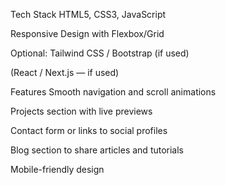  Tech Stack
HTML5, CSS3, JavaScript

Responsive Design with Flexbox/Grid

Optional: Tailwind CSS / Bootstrap (if used)

(React / Next.js — if used)

 Features
Smooth navigation and scroll animations

Projects section with live previews

Contact form or links to social profiles

Blog section to share articles and tutorials

Mobile-friendly design
